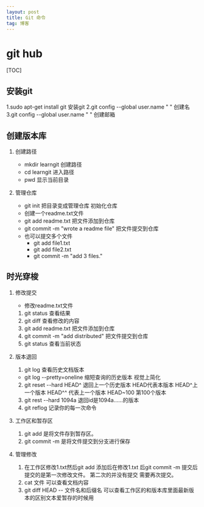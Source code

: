 ```yaml
---
layout: post
title: Git 命令
tag: 博客
---
```


# git hub
[TOC]
## 安装git

1.sudo apt-get install git 安装git
2.git config --global user.name " " 创建名
3.git config --global user.name " " 创建邮箱

## 创建版本库

1. 创建路径
	- mkdir learngit 创建路径
	- cd learngit 进入路径
	- pwd 显示当前目录

2. 管理仓库
	- git init 把目录变成管理仓库 初始化仓库
	- 创建一个readme.txt文件
	- git add readme.txt 把文件添加到仓库
	- git commit -m "wrote a readme file" 把文件提交到仓库
	- 也可以提交多个文件
		- git add file1.txt
		- git add file2.txt
		- git commit -m "add 3 files." 

## 时光穿梭

1. 修改提交
	- 修改readme.txt文件
	1. git status 查看结果
	2. git diff 查看修改的内容
	3. git add readme.txt 把文件添加到仓库
	4. git commit -m "add distributed" 把文件提交到仓库
	5. git status 查看当前状态

2. 版本退回
	1. git log 查看历史文档版本
	- git log --pretty=oneline 缩短查询的历史版本 视觉上简化
	2. git reset --hard HEAD^ 退回上一个历史版本 HEAD代表本版本 HEAD^上一个版本 HEAD^^ 代表上一个版本 HEAD~100 第100个版本
	3. git rest --hard 1094a 退回id是1094a……的版本
	4. git reflog 记录你的每一次命令

3. 工作区和暂存区
	1. git add 是将文件存到暂存区。
	2. git commit -m 是将文件提交到分支进行保存

4. 管理修改
	1. 在工作区修改1.txt然后git add 添加后在修改1.txt 后git commit -m 提交后提交的是第一次修改文件。 第二次的并没有提交 需要再次提交。
	2. cat 文件 可以查看文档内容
	3. git diff HEAD -- 文件名和后缀名 可以查看工作区的和版本库里面最新版本的区别文本爱暂存的时候用
